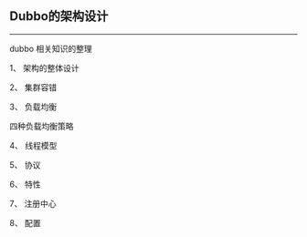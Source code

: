 
<h2>Dubbo的架构设计</h2>

---------------------------------------

dubbo 相关知识的整理

1、 架构的整体设计



2、 集群容错



3、 负载均衡

四种负载均衡策略

4、 线程模型

5、 协议

6、 特性

7、 注册中心

8、 配置









